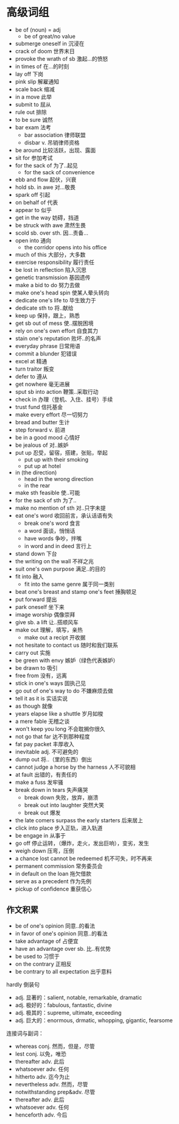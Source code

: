 # 高级词组

- be of (noun) = adj
  - be of great/no value
- submerge oneself in 沉浸在
- crack of doom 世界末日
- provoke the wrath of sb 激起...的愤怒
- in times of 在...的时刻
- lay off 下岗
- pink slip 解雇通知
- scale back 缩减
- in a move 此举
- submit to 屈从
- rule out 排除
- to be sure 诚然
- bar exam 法考
  - bar association 律师联盟
  - disbar v. 吊销律师资格
- be around 比较活跃，出现、露面
- sit for 参加考试
- for the sack of 为了..起见
  - for the sack of convenience
- ebb and flow 起伏，兴衰
- hold sb. in awe 对...敬畏
- spark off 引起
- on behalf of 代表
- appear to 似乎
- get in the way 妨碍，挡道
- be struck with awe 肃然生畏
- scold sb. over sth. 因...责备...
- open into 通向
  - the corridor opens into his office
- much of this 大部分，大多数
- exercise responsibility 履行责任
- be lost in reflection 陷入沉思
- genetic transmission 基因遗传
- make a bid to do 努力去做
- make one's head spin 使某人晕头转向
- dedicate one's life to 毕生致力于
- dedicate sth to 将..献给
- keep up 保持，跟上，熟悉
- get sb out of mess 使..摆脱困境
- rely on one's own effort 自食其力
- stain one's reputation 败坏..的名声
- everyday phrase 日常用语
- commit a blunder 犯错误
- excel at 精通
- turn traitor 叛变
- defer to 遵从
- get nowhere 毫无进展
- sput sb into action 鞭策..采取行动
- check in 办理（登机、入住、挂号）手续
- trust fund 信托基金
- make every effort 尽一切努力
- bread and butter 生计
- step forward v. 前进
- be in a good mood 心情好
- be jealous of 对..嫉妒
- put up 忍受，留宿，搭建，张贴，举起
  - put up with their smoking
  - put up at hotel
- in (the direction)
  - head in the wrong direction
  - in the rear
- make sth feasible 使..可能
- for the sack of sth 为了..
- make no mention of sth 对..只字未提
- eat one's word 收回前言，承认话语有失
  - break one's word 食言
  - a word 面谈，悄悄话
  - have words 争吵，拌嘴
  - in word and in deed 言行上
- stand down 下台
- the writing on the wall 不祥之兆
- suit one's own purpose 满足..的目的
- fit into 融入
  - fit into the same genre 属于同一类别
- beat one's breast and stamp one's feet 捶胸顿足
- put forward 提出
- park oneself 坐下来
- image worship 偶像崇拜
- give sb. a lift 让..搭顺风车
- make out 理解，填写，亲热
  - make out a recipt 开收据
- not hesitate to contact us 随时和我们联系
- carry out 实施
- be green with envy 嫉妒（绿色代表嫉妒）
- be drawn to 吸引
- free from 没有，远离
- stick in one's ways 固执己见
- go out of one's way to do 不嫌麻烦去做
- tell it as it is 实话实说
- as though 就像
- years elapse like a shuttle 岁月如梭
- a mere fable 无稽之谈
- won't keep you long 不会耽搁你很久
- not go that far 达不到那种程度
- fat pay packet 丰厚收入
- inevitable adj. 不可避免的
- dump out 将..（里的东西）倒出
- cannot judge a horse by the harness 人不可貌相
- at fault 出错的，有责任的
- make a fuss 发牢骚
- break down in tears 失声痛哭
  - break down 失败，放弃，崩溃
  - break out into laughter 突然大笑
  - break out 爆发
- the late comers surpass the early starters 后来居上
- click into place 步入正轨，进入轨道
- be engage in 从事于
- go off 停止运转，（爆炸，走火，发出巨响），变劣，发生
- weigh down 压弯，压倒
- a chance lost cannot be redeemed 机不可失，时不再来
- permanent commission 常务委员会
- in default on the loan 拖欠借款
- serve as a precedent 作为先例
- pickup of confidence 重获信心

## 作文积累

- be of one's opinion 同意..的看法
- in favor of one's opinion 同意..的看法
- take advantage of 占便宜
- have an advantage over sb. 比..有优势
- be used to 习惯于
- on the contrary 正相反
- be contrary to all expectation 出乎意料

hardly 倒装句

- adj. 显著的：salient, notable, remarkable, dramatic
- adj. 极好的：fabulous, fantastic, divine
- adj. 极其的：supreme, ultimate, exceeding
- adj. 巨大的：enormous, drmatic, whopping, gigantic, fearsome

连接词与副词：

- whereas conj. 然而，但是，尽管
- lest conj. 以免，唯恐
- thereafter adv. 此后
- whatsoever adv. 任何
- hitherto adv. 迄今为止
- nevertheless adv. 然而，尽管
- notwithstanding prep&adv. 尽管
- thereafter adv. 此后
- whatsoever adv. 任何
- henceforth adv. 今后
